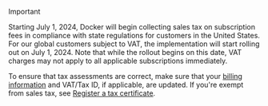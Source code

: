 > [!IMPORTANT]
>
> Starting July 1, 2024, Docker will begin collecting sales tax on subscription fees in compliance with state regulations for customers in the United States. For our global customers subject to VAT, the implementation will start rolling out on July 1, 2024. Note that while the rollout begins on this date, VAT charges may not apply to all applicable subscriptions immediately.
>
> To ensure that tax assessments are correct, make sure that your [billing information](../manuals/billing/core-billing/details.md) and VAT/Tax ID, if applicable, are updated. If you're exempt from sales tax, see [Register a tax certificate](../manuals/billing/tax-certificate.md).
